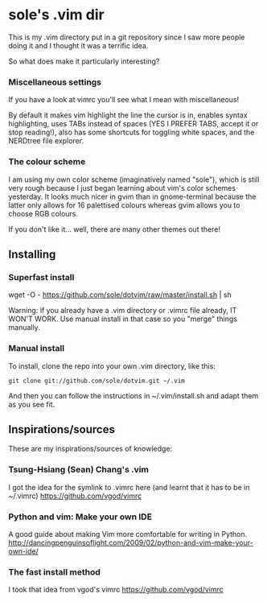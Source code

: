 sole's .vim dir
===============

This is my .vim directory put in a git repository since I saw more people doing it and I thought it was a terrific idea.

So what does make it particularly interesting?

### Miscellaneous settings ###

If you have a look at vimrc you'll see what I mean with miscellaneous!

By default it makes vim highlight the line the cursor is in, enables syntax highlighting, uses TABs instead of spaces (YES I PREFER TABS, accept it or stop reading!), also has some shortcuts for toggling white spaces, and the NERDtree file explorer.

### The colour scheme ###

I am using my own color scheme (imaginatively named "sole"), which is still very rough because I just began learning about vim's color schemes yesterday.
It looks much nicer in gvim than in gnome-terminal because the latter only allows for 16 palettised colours whereas gvim allows you to choose RGB colours.

If you don't like it... well, there are many other themes out there!

## Installing ##

### Superfast install ###

wget -O - https://github.com/sole/dotvim/raw/master/install.sh | sh

Warning: if you already have a .vim directory or .vimrc file already, IT WON'T WORK.
Use manual install in that case so you "merge" things manually.

### Manual install ###

To install, clone the repo into your own .vim directory, like this:

	git clone git://github.com/sole/dotvim.git ~/.vim

And then you can follow the instructions in ~/.vim/install.sh and adapt them as you see fit.


## Inspirations/sources ##

These are my inspirations/sources of knowledge:

### Tsung-Hsiang (Sean) Chang's .vim ###

I got the idea for the symlink to .vimrc here (and learnt that it has to be in ~/.vimrc)
https://github.com/vgod/vimrc


### Python and vim: Make your own IDE ###

A good guide about making Vim more comfortable for writing in Python.
http://dancingpenguinsoflight.com/2009/02/python-and-vim-make-your-own-ide/

### The fast install method ###

I took that idea from vgod's vimrc
https://github.com/vgod/vimrc
